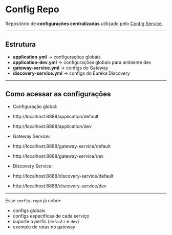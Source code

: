 # Config Repo

Repositório de **configurações centralizadas** utilizado pelo [Config Service](../config-service).

---

## Estrutura

- **application.yml** → configurações globais
- **application-dev.yml** → configurações globais para ambiente dev
- **gateway-service.yml** → configs do Gateway
- **discovery-service.yml** → configs do Eureka Discovery

---

## Como acessar as configurações

- Configuração global:
- http://localhost:8888/application/default
- http://localhost:8888/application/dev

- Gateway Service:
- http://localhost:8888/gateway-service/default
- http://localhost:8888/gateway-service/dev

- Discovery Service:
- http://localhost:8888/discovery-service/default
- http://localhost:8888/discovery-service/dev

---

Esse `config-repo` já cobre:
- configs globais
- configs específicas de cada serviço
- suporte a perfis (`default` e `dev`)
- exemplo de rotas no gateway


